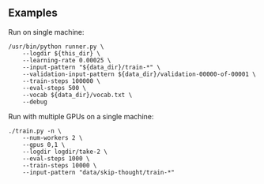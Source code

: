 
Examples
--------

Run on single machine:

	/usr/bin/python runner.py \
	    --logdir ${this_dir} \
	    --learning-rate 0.00025 \
	    --input-pattern "${data_dir}/train-*" \
	    --validation-input-pattern ${data_dir}/validation-00000-of-00001 \
	    --train-steps 100000 \
	    --eval-steps 500 \
	    --vocab ${data_dir}/vocab.txt \
	    --debug

Run with multiple GPUs on a single machine:

    ./train.py -n \
        --num-workers 2 \
        --gpus 0,1 \
        --logdir logdir/take-2 \
        --eval-steps 1000 \
        --train-steps 10000 \
        --input-pattern "data/skip-thought/train-*"

